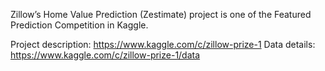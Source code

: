 Zillow’s Home Value Prediction (Zestimate) project is one of the Featured Prediction Competition in Kaggle.

Project description: https://www.kaggle.com/c/zillow-prize-1
Data details: https://www.kaggle.com/c/zillow-prize-1/data
